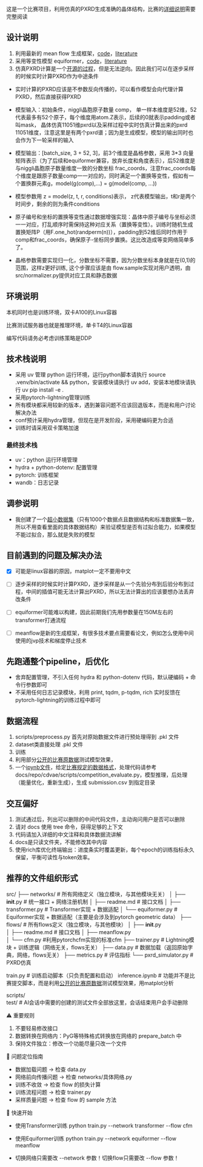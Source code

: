 这是一个比赛项目，利用仿真的PXRD生成准确的晶体结构，比赛的[详细说明](docs/competition)需要完整阅读

## 设计说明

1. 利用最新的 mean flow 生成框架，[code](docs/repo/meanflow)，[literature](docs/literature/meanflow)
2. 采用等变性模型 equiformer，[code](docs/repo/equiformer)，[literature](docs/literature/equiformer)
3. 仿真PXRD计算是一个[开源的过程](src/PXRDSimulator.py)，但是无法逆向。因此我们可以在逐步采样的时候实时计算PXRD作为中途条件

- 实时计算的PXRD应该是不参数反向传播的，可以看作模型会向代理计算PXRD，然后直接获得PXRD

- 模型输入：初始条件，niggli晶胞原子数量 comp， 单一样本维度是52维，52代表最多有52个原子，每个维度用atom.Z表示，后续的0就表示padding或者叫mask， 晶体仿真11051维pxrd以及采样过程中实时仿真计算出来的pxrd 11051维度，注意这里是有两个pxrd谱；因为是生成模型，模型的输出同时也会作为下一轮采样的输入

- 模型输出：[batch_size, 3 + 52, 3]，前3个维度是晶格参数，采用 3*3 向量矩阵表示（为了后续和equiformer兼容，放弃长度和角度表示），后52维度是与niggli晶胞原子数量维度一致的分数坐标 frac_coords，注意frac_coords每个维度是跟原子数量comp一一对应的，同时满足一个置换等变性，假如有一个置换群元素g，model(g(comp),...) = g(model(comp, ...))

- 模型参数用 z = model(z, t, r, conditions)表示， z代表模型输出，t和r是两个时间步，剩余的则为条件conditions

- 原子编号和坐标的置换等变性通过数据增强实现：晶体中原子编号与坐标必须一一对应，打乱顺序时需保持这种对应关系（置换等变性）。训练时随机生成置换矩阵P（用F.one_hot(randperm(n))），padding到52维后同时作用于comp和frac_coords，确保原子-坐标同步置换。这比改造成等变网络简单多了。

- 晶格参数需要实现归一化，分数坐标不需要，因为分数坐标本身就是在(0,1)的范围，这样z更好训练, 这个步骤应该是由 flow.sample实现对用户透明，由 src/normalizer.py提供对应工具和静态数据
## 环境说明

本机同时也是训练环境，双卡A100的Linux容器

比赛测试服务器也就是推理环境，单卡T4的Linux容器

编写代码请务必考虑训练策略是DDP



## 技术栈说明

- 采用 uv 管理 python 运行环境，运行python脚本请执行 source .venv/bin/activate && python，安装模块请执行 uv add，安装本地模块请执行 uv pip install -e .
- 采用pytorch-lightning管理训练
- 所有模块都采用较新的版本，遇到兼容问题不应该回退版本，而是和用户讨论解决办法
- conf预计采用hydra管理，但现在是开发阶段，采用硬编码更为合适
- 训练时请采用双卡策略加速

### 最终技术栈

- uv：python 运行环境管理
- hydra + python-dotenv: 配置管理
- pytorch: 训练框架
- wandb：日志记录


## 调参说明

- 我创建了一个[超小数据集](data/small_dataset_1000.pkl)（只有1000个数据点且数据结构和标准数据集一致，所以不用查看里面的具体数据结构）来验证模型是否有过拟合能力，如果模型不能过拟合，那么就是失败的模型



## 目前遇到的问题及解决办法

- [x] 可能是linux容器的原因，matplot一定不要用中文

- [ ] 逐步采样的时候实时计算PXRD，逐步采样是从一个先验分布到后验分布到过程，中间的插值可能无法计算出PXRD，所以无法计算出的应该要想办法丢弃改条件
- [ ] equiformer可能难以构建，因此前期我们先用参数量在150M左右的transformer打通流程

- [ ] meanflow是新的生成框架，有很多技术要点需要看论文，例如怎么使用中间使用的jvp技术和梯度停止技术



## 先跑通整个pipeline，后优化

- 舍弃配置管理，不引入任何 hydra 和 python-dotenv 代码，默认硬编码 + 命令行参数即可
- 不采用任何日志记录模块，利用 print, tqdm, p-tqdm, rich 实时反馈在 pytorch-lightning的训练过程中即可

## 数据流程

1. scripts/preprocess.py 首先对原始数据文件进行预处理得到 .pkl 文件
2. dataset类直接处理 .pkl 文件
3. 训练
4. 利用部分[公开的比赛原数据](data/A_sample)测试模型效果，
4. 一个[ipynb文件](submission.ipynb)，给定[比赛规定的数据格式](docs/data/test_v3/A)，处理代码请参考 docs/repo/cdvae/scripts/competition_evaluate.py，模型推理，后处理（能量优化，重新生成），生成 submission.csv 到指定目录

## 交互偏好
1. 测试通过后，列出可以删除的中间代码文件，主动询问用户是否可以删除
2. 请对 docs 使用 tree 命令，获得足够的上下文
3. 代码请加入详细的中文注释和具体数据流讲解
4. docs是只读文件夹，不能修改其中内容
5. 使用rich库优化终端输出：进度条实时覆盖更新，每个epoch的训练指标永久保留，平衡可读性与token效率。

## 推荐的文件组织形式

  src/
  ├── networks/         # 所有网络定义（独立模块，与其他模块无关）
  │   ├── __init__.py     # 统一接口 + 网络注册机制
  │   ├── readme.md       # 接口文档
  │   ├── transformer.py  # Transformer实现 + 数据适配
  │   └── equiformer.py   # Equiformer实现 + 数据适配（主要是会涉及到pytorch geometric data）
  ├── flows/           # 所有flows定义（独立模块，与其他模块）
  │   ├── __init__.py   
  │   ├── readme.md       # 接口文档
  │   ├── meanflow.py    
  │   └── cfm.py          #利用pytorchcfm实现的标准cfm
  ├── trainer.py       # Lightning模块 + 训练逻辑（网络无关，flows无关）
  ├── data.py          # 数据加载（返回原始字典，网络，flows无关）
  ├── metrics.py       # 评估指标
  └── pxrd_simulator.py  # PXRD仿真

  train.py             # 训练启动脚本（只负责配置和启动）
  inference.ipynb      # 功能并不是比赛提交脚本，而是利用[公开的比赛原数据](data/A_sample)测试模型效果，用matplot分析

  scripts/              
  test/                 # AI会话中需要的创建的测试文件全部放这里，会话结束用户会手动删除

  ⚠️ 重要规则

  1. 不要轻易修改接口
  2. 数据转换在网络内：PyG等特殊格式转换放在网络的 prepare_batch 中
  3. 保持文件独立：修改一个功能尽量只改一个文件

  🐛 问题定位指南

  - 数据加载问题 → 检查 data.py
  - 网络前向传播问题 → 检查 networks/具体网络.py
  - 训练不收敛 → 检查 flow 的损失计算
  - 训练流程问题 → 检查 trainer.py
  - 采样质量问题 → 检查 flow 的 sample 方法

  🚀 快速开始

  - 使用Transformer训练
  python train.py --network transformer --flow cfm

  - 使用Equiformer训练
  python train.py --network equiformer --flow meanflow

  - 切换网络只需要改 --network 参数！切换flow只需要改 --flow 参数！